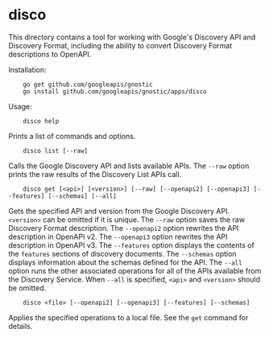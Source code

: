 # disco

This directory contains a tool for working with Google's Discovery API and Discovery Format,
including the ability to convert Discovery Format descriptions to OpenAPI.

Installation:

        go get github.com/googleapis/gnostic
        go install github.com/googleapis/gnostic/apps/disco
  
  
Usage:

        disco help

Prints a list of commands and options.

        disco list [--raw]
        
Calls the Google Discovery API and lists available APIs. 
The `--raw` option prints the raw results of the Discovery List APIs call.

        disco get [<api>] [<version>] [--raw] [--openapi2] [--openapi3] [--features] [--schemas] [--all]
        
Gets the specified API and version from the Google Discovery API.
`<version>` can be omitted if it is unique.
The `--raw` option saves the raw Discovery Format description.
The `--openapi2` option rewrites the API description in OpenAPI v2.
The `--openapi3` option rewrites the API description in OpenAPI v3.
The `--features` option displays the contents of the `features` sections of discovery documents.
The `--schemas` option displays information about the schemas defined for the API.
The `--all` option runs the other associated operations for all of the APIs available from the Discovery Service. 
When `--all` is specified, `<api>` and `<version>` should be omitted.

        disco <file> [--openapi2] [--openapi3] [--features] [--schemas]

Applies the specified operations to a local file. See the `get` command for details.


